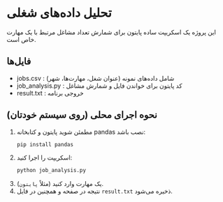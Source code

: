 # تحلیل داده‌های شغلی

این پروژه یک اسکریپت ساده پایتون برای شمارش تعداد مشاغل مرتبط با یک مهارت خاص است.

## فایل‌ها
- jobs.csv : شامل داده‌های نمونه (عنوان شغل، مهارت‌ها، شهر)
- job_analysis.py : کد پایتون برای خواندن فایل و شمارش مشاغل
- result.txt : خروجی برنامه


## نحوه اجرای محلی (روی سیستم خودتان)

1. مطمئن شوید پایتون و کتابخانه pandas نصب باشد:
   ```bash
   pip install pandas
   ```
2. اسکریپت را اجرا کنید:
   ```bash
   python job_analysis.py
   ```
3. یک مهارت وارد کنید (مثلاً `پایتون`).
4. نتیجه در صفحه و همچنین در فایل `result.txt` ذخیره می‌شود.
